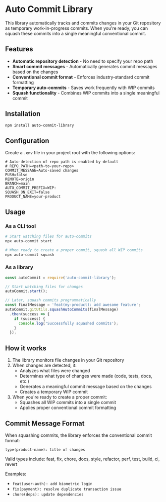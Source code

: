 # Auto Commit Library

This library automatically tracks and commits changes in your Git repository as temporary work-in-progress commits. When you're ready, you can squash these commits into a single meaningful conventional commit.

## Features

- **Automatic repository detection** - No need to specify your repo path
- **Smart commit messages** - Automatically generates commit messages based on the changes
- **Conventional commit format** - Enforces industry-standard commit formatting
- **Temporary auto-commits** - Saves work frequently with WIP commits
- **Squash functionality** - Combines WIP commits into a single meaningful commit

## Installation

```bash
npm install auto-commit-library
```

## Configuration

Create a `.env` file in your project root with the following options:

```
# Auto-detection of repo path is enabled by default
# REPO_PATH=<path-to-your-repo>
COMMIT_MESSAGE=Auto-saved changes
PUSH=false
REMOTE=origin
BRANCH=main
AUTO_COMMIT_PREFIX=WIP:
SQUASH_ON_EXIT=false
PRODUCT_NAME=your-product
```

## Usage

### As a CLI tool

```bash
# Start watching files for auto-commits
npx auto-commit start

# When ready to create a proper commit, squash all WIP commits
npx auto-commit squash
```

### As a library

```javascript
const autoCommit = require('auto-commit-library');

// Start watching files for changes
autoCommit.start();

// Later, squash commits programmatically
const finalMessage = 'feat(my-product): add awesome feature';
autoCommit.gitUtils.squashAutoCommits(finalMessage)
  .then(success => {
    if (success) {
      console.log('Successfully squashed commits');
    }
  });
```

## How it works

1. The library monitors file changes in your Git repository
2. When changes are detected, it:
   - Analyzes what files were changed
   - Determines what type of changes were made (code, tests, docs, etc.)
   - Generates a meaningful commit message based on the changes
   - Creates a temporary WIP commit
3. When you're ready to create a proper commit:
   - Squashes all WIP commits into a single commit
   - Applies proper conventional commit formatting 

## Commit Message Format

When squashing commits, the library enforces the conventional commit format:

```
type(product-name): title of changes
```

Valid types include: feat, fix, chore, docs, style, refactor, perf, test, build, ci, revert

Examples:
- `feat(user-auth): add biometric login`
- `fix(payment): resolve duplicate transaction issue`
- `chore(deps): update dependencies`